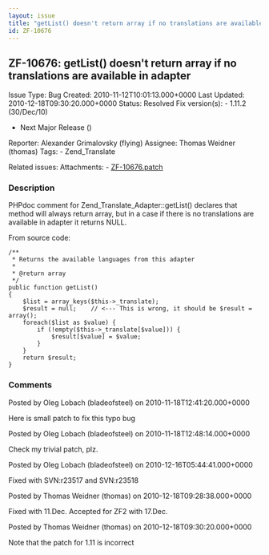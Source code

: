 ```yaml
---
layout: issue
title: "getList() doesn't return array if no translations are available in adapter"
id: ZF-10676
---
```


ZF-10676: getList() doesn't return array if no translations are available in adapter
------------------------------------------------------------------------------------

 Issue Type: Bug Created: 2010-11-12T10:01:13.000+0000 Last Updated: 2010-12-18T09:30:20.000+0000 Status: Resolved Fix version(s): - 1.11.2 (30/Dec/10)
- Next Major Release ()
 
 Reporter:  Alexander Grimalovsky (flying)  Assignee:  Thomas Weidner (thomas)  Tags: - Zend\_Translate
 
 Related issues: 
 Attachments: - [ZF-10676.patch](/issues/secure/attachment/13463/ZF-10676.patch)
 
### Description

PHPdoc comment for Zend\_Translate\_Adapter::getList() declares that method will always return array, but in a case if there is no translations are available in adapter it returns NULL.

From source code:

 
    /**
     * Returns the available languages from this adapter
     *
     * @return array
     */
    public function getList()
    {
        $list = array_keys($this->_translate);
        $result = null;    // <--- This is wrong, it should be $result = array();
        foreach($list as $value) {
            if (!empty($this->_translate[$value])) {
                $result[$value] = $value;
            }
        }
        return $result;
    }


 

 

### Comments

Posted by Oleg Lobach (bladeofsteel) on 2010-11-18T12:41:20.000+0000

Here is small patch to fix this typo bug

 

 

Posted by Oleg Lobach (bladeofsteel) on 2010-11-18T12:48:14.000+0000

Check my trivial patch, plz.

 

 

Posted by Oleg Lobach (bladeofsteel) on 2010-12-16T05:44:41.000+0000

Fixed with SVN:r23517 and SVN:r23518

 

 

Posted by Thomas Weidner (thomas) on 2010-12-18T09:28:38.000+0000

Fixed with 11.Dec. Accepted for ZF2 with 17.Dec.

 

 

Posted by Thomas Weidner (thomas) on 2010-12-18T09:30:20.000+0000

Note that the patch for 1.11 is incorrect

 

 